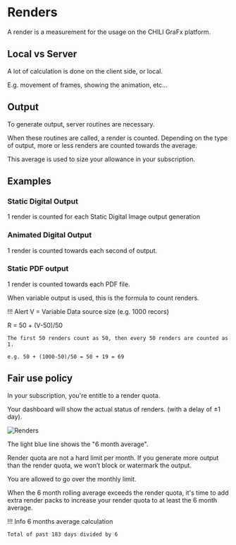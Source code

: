 # Renders

A render is a measurement for the usage on the CHILI GraFx platform.

## Local vs Server

A lot of calculation is done on the client side, or local.

E.g. movement of frames, showing the animation, etc...

## Output

To generate output, server routines are necessary.

When these routines are called, a render is counted. Depending on the type of output, more or less renders are counted towards the average.

This average is used to size your allowance in your subscription.

## Examples

### Static Digital Output

1 render is counted for each Static Digital Image output generation

### Animated Digital Output

1 render is counted towards each second of output.

### Static PDF output

1 render is counted towards each PDF file.

When variable output is used, this is the formula to count renders.

!!! Alert
	V = Variable Data source size (e.g. 1000 recors)
  
  R = 50 + (V-50)/50	
	
	The first 50 renders count as 50, then every 50 renders are counted as 1.
	
	e.g. 50 + (1000-50)/50 = 50 + 19 = 69
	
## Fair use policy

In your subscription, you're entitle to a render quota.

Your dashboard will show the actual status of renders. (with a delay of ±1 day).

![Renders](https://chilipublishdocs.imgix.net/CHILI_GraFx/renders.png)

The light blue line shows the "6 month average".

Render quota are not a hard limit per month. If you generate more output than the render quota, we won’t block or watermark the output. 

You are allowed to go over the monthly limit. 

When the 6 month rolling average exceeds the render quota, it's time to add extra render packs to increase your render quota to at least the 6 month average.

!!! Info
	6 months average calculation	

	Total of past 183 days divided by 6